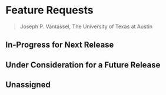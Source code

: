 # Feature Requests

> Joseph P. Vantassel, The University of Texas at Austin

## In-Progress for Next Release

## Under Consideration for a Future Release

## Unassigned
